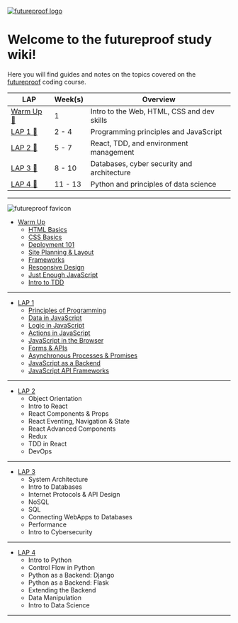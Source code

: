 [![futureproof logo](https://res.cloudinary.com/getfutureproof/image/upload/v1595323029/futureproof_logotype_withBleed_huge_kl2rol.png)](https://getfutureproof.co.uk/)
# Welcome to the futureproof study wiki!
Here you will find guides and notes on the topics covered on the [futureproof](https://getfutureproof.co.uk/) coding course.

LAP | Week(s) | Overview | 
---- | ------ | ------- |
[Warm Up 🔗 ](https://github.com/getfutureproof/fp_guides_wiki/wiki/Warm-Up-Week) | 1 | Intro to the Web, HTML, CSS and dev skills
[LAP 1 🔗 ](https://github.com/getfutureproof/fp_guides_wiki/wiki/LAP-1) | 2 - 4 | Programming principles and JavaScript
[LAP 2 🔗 ](https://github.com/getfutureproof/fp_guides_wiki/wiki/LAP-1) | 5 - 7 | React, TDD, and environment management
[LAP 3 🔗 ](https://github.com/getfutureproof/fp_guides_wiki/wiki/LAP-1) | 8 - 10 | Databases, cyber security and architecture
[LAP 4 🔗 ](https://github.com/getfutureproof/fp_guides_wiki/wiki/LAP-1) | 11 - 13 | Python and principles of data science


***
![futureproof favicon](https://res.cloudinary.com/getfutureproof/image/upload/v1595323158/favicon_r7jazg.png)   

* [Warm Up](https://github.com/getfutureproof/fp_guides_wiki/wiki/Warm-Up-Week)
    + [HTML Basics](https://github.com/getfutureproof/fp_guides_wiki/wiki/HTML-Basics)
    + [CSS Basics](https://github.com/getfutureproof/fp_guides_wiki/wiki/CSS-Basics)
    + [Deployment 101](https://github.com/getfutureproof/fp_guides_wiki/wiki/Deploy-101)
    + [Site Planning & Layout](https://github.com/getfutureproof/fp_guides_wiki/wiki/Site-Planning-and-Layout)
    + [Frameworks](https://github.com/getfutureproof/fp_guides_wiki/wiki/Frameworks)
    + [Responsive Design](https://github.com/getfutureproof/fp_guides_wiki/wiki/Responsive-Design)
    + [Just Enough JavaScript](https://github.com/getfutureproof/fp_guides_wiki/wiki/Just-Enough-JavaScript)
    + [Intro to TDD](https://github.com/getfutureproof/fp_guides_wiki/wiki/Intro-to-TDD)

***

* [LAP 1](https://github.com/getfutureproof/fp_guides_wiki/wiki/LAP-1)
    + [Principles of Programming](https://github.com/getfutureproof/fp_guides_wiki/wiki/Principles-of-Programming)
    + [Data in JavaScript](https://github.com/getfutureproof/fp_guides_wiki/wiki/Data-in-JavaScript)
    + [Logic in JavaScript](https://github.com/getfutureproof/fp_guides_wiki/wiki/Logic-in-JavaScript)
    + [Actions in JavaScript](https://github.com/getfutureproof/fp_guides_wiki/wiki/Actions-in-JavaScript)
    + [JavaScript in the Browser](https://github.com/getfutureproof/fp_guides_wiki/wiki/JavaScript-in-the-Browser)
    + [Forms & APIs](https://github.com/getfutureproof/fp_guides_wiki/wiki/Forms-and-APIs)
    + [Asynchronous Processes & Promises](https://github.com/getfutureproof/fp_guides_wiki/wiki/Asynchronous-Processes-and-Promises)
    + [JavaScript as a Backend](https://github.com/getfutureproof/fp_guides_wiki/wiki/JavaScript-as-a-Backend)
    + [JavaScript API Frameworks](https://github.com/getfutureproof/fp_guides_wiki/wiki/JavaScript-API-Frameworks)

***

* [LAP 2](https://github.com/getfutureproof/fp_guides_wiki/wiki/LAP-2)
    + Object Orientation
    + Intro to React
    + React Components & Props
    + React Eventing, Navigation & State
    + React Advanced Components
    + Redux
    + TDD in React
    + DevOps

***

* [LAP 3](https://github.com/getfutureproof/fp_guides_wiki/wiki/LAP-3)
    + System Architecture
    + Intro to Databases
    + Internet Protocols & API Design
    + NoSQL
    + SQL
    + Connecting WebApps to Databases
    + Performance
    + Intro to Cybersecurity

***

* [LAP 4](https://github.com/getfutureproof/fp_guides_wiki/wiki/LAP-4)
    + Intro to Python
    + Control Flow in Python
    + Python as a Backend: Django
    + Python as a Backend: Flask
    + Extending the Backend
    + Data Manipulation
    + Intro to Data Science

***
